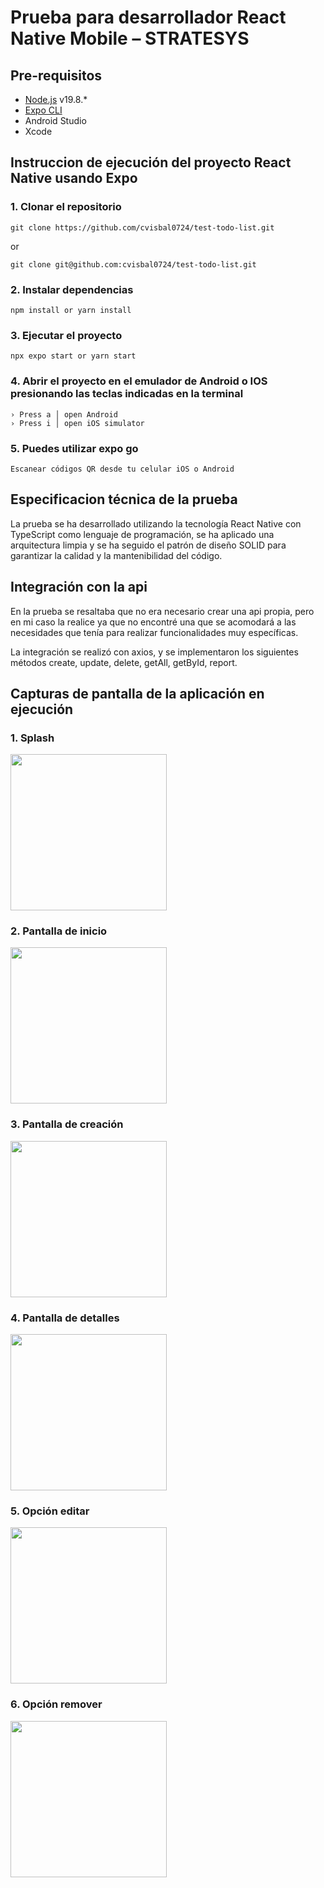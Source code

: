 # Prueba para desarrollador React Native Mobile – STRATESYS

## Pre-requisitos
- [Node.js](https://nodejs.org/es) v19.8.*
- [Expo CLI](https://docs.expo.dev/)
- Android Studio
- Xcode

## Instruccion de ejecución del proyecto React Native usando Expo

### 1. Clonar el repositorio
```
git clone https://github.com/cvisbal0724/test-todo-list.git 
```
or
```
git clone git@github.com:cvisbal0724/test-todo-list.git
```
### 2. Instalar dependencias
```
npm install or yarn install
```
### 3. Ejecutar el proyecto
```
npx expo start or yarn start
```
### 4. Abrir el proyecto en el emulador de Android o IOS presionando las teclas indicadas en la terminal
```
› Press a │ open Android
› Press i │ open iOS simulator
```
### 5. Puedes utilizar expo go
```
Escanear códigos QR desde tu celular iOS o Android
```
## Especificacion técnica de la prueba

La prueba se ha desarrollado utilizando la tecnología React Native con TypeScript como lenguaje de programación, se ha aplicado una arquitectura limpia y se ha seguido el patrón de diseño SOLID para garantizar la calidad y la mantenibilidad del código.

## Integración con la api

En la prueba se resaltaba que no era necesario crear una api propia, pero en mi caso la realice ya que no encontré una que se acomodará a las necesidades que tenía para realizar funcionalidades muy específicas.

La integración se realizó con axios, y se implementaron los siguientes métodos create, update, delete, getAll, getById, report.

## Capturas de pantalla de la aplicación en ejecución

### 1. Splash
[<img src="/assets/screenshots/splash.jpeg" width="250"/>](image.png)

### 2. Pantalla de inicio
[<img src="/assets/screenshots/home.jpeg" width="250"/>](image.png)

### 3. Pantalla de creación
[<img src="/assets/screenshots/create.jpeg" width="250"/>](image.png)

### 4. Pantalla de detalles
[<img src="/assets/screenshots/detail.jpeg" width="250"/>](image.png)

### 5. Opción editar
[<img src="/assets/screenshots/edit-option2.jpeg" width="250"/>](image.png)

### 6. Opción remover
[<img src="/assets/screenshots/remove.jpeg" width="250"/>](image.png)
